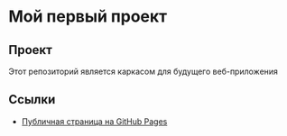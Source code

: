 # Мой первый проект
## Проект
Этот репозиторий является каркасом для будущего веб-приложения

## Ссылки
- [Публичная страница на GitHub Pages](https://ВАШ_ЛОГИН.github.io/ИМЯ_РЕПОЗИТОРИЯ/)
